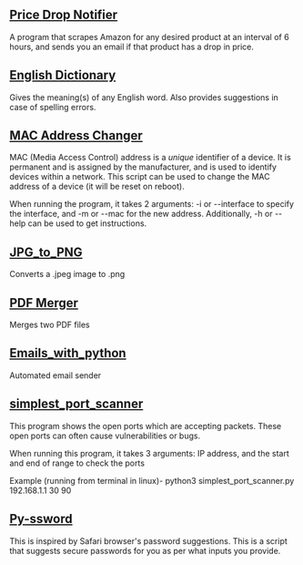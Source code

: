 ## [Price Drop Notifier](https://github.com/arushia14/Python-Scripting/tree/master/Price%20Drop%20Notifier)
A program that scrapes Amazon for any desired product at an interval of 6 hours, and sends you an email if that product has a drop in price.

## [English Dictionary](https://github.com/arushia14/Python-Scripting/tree/master/English%20Dictionary)
Gives the meaning(s) of any English word. Also provides suggestions in case of spelling errors. 

## [MAC Address Changer](https://github.com/arushia14/Python-Scripting/tree/master/mac_address_changer)
MAC (Media Access Control) address is a *unique* identifier of a device. It is permanent and is assigned by the manufacturer, and is used to identify devices 
within a network. This script can be used to change the MAC address of a device (it will be reset on reboot).

When running the program, it takes 2 arguments:
-i or --interface to specify the interface, and -m or --mac for the new address. 
Additionally, -h or --help can be used to get instructions.

## [JPG_to_PNG](https://github.com/arushia14/Python-Scripting/tree/master/JPEG_to_PNG)
Converts a .jpeg image to .png

## [PDF Merger](https://github.com/arushia14/Python-Scripting/tree/master/PDF%20Merger)
Merges two PDF files

## [Emails_with_python](https://github.com/arushia14/Python-Scripting/tree/master/Emails_with_python)
Automated email sender 

## [simplest_port_scanner](https://github.com/arushia14/Python-Scripting/blob/master/simplest_port_scanner.py)
This program shows the open ports which are accepting packets. These open ports can often cause vulnerabilities or bugs. 

When running this program, it takes 3 arguments: IP address, and the start and end of range to check the ports

Example (running from terminal in linux)-
python3 simplest_port_scanner.py 192.168.1.1 30 90

## [Py-ssword](https://github.com/arushia14/Python-Scripting/blob/master/Py-ssword.py)
This is inspired by Safari browser's password suggestions. This is a script that suggests secure passwords for you as per what inputs you provide.
